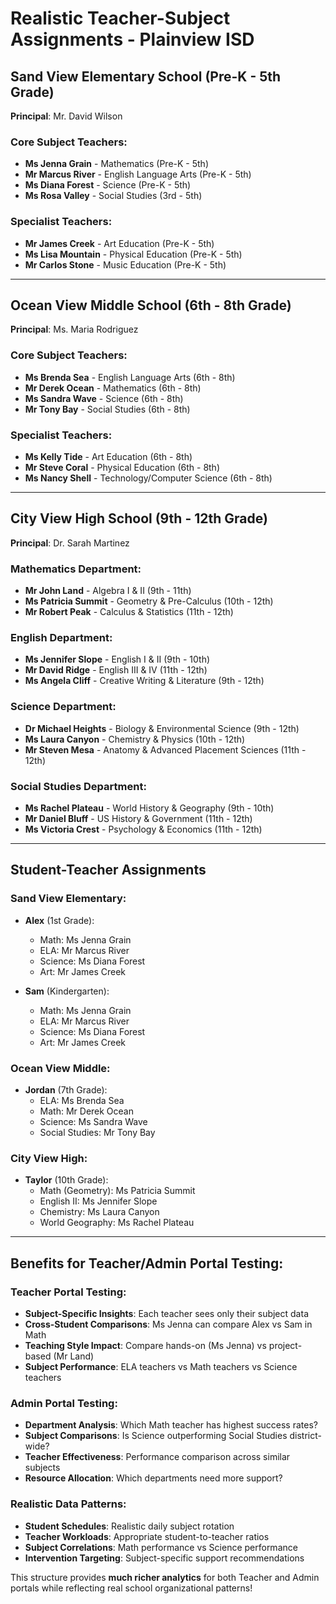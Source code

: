# Realistic Teacher-Subject Assignments - Plainview ISD

## Sand View Elementary School (Pre-K - 5th Grade)
**Principal**: Mr. David Wilson

### Core Subject Teachers:
- **Ms Jenna Grain** - Mathematics (Pre-K - 5th)
- **Mr Marcus River** - English Language Arts (Pre-K - 5th) 
- **Ms Diana Forest** - Science (Pre-K - 5th)
- **Ms Rosa Valley** - Social Studies (3rd - 5th)

### Specialist Teachers:
- **Mr James Creek** - Art Education (Pre-K - 5th)
- **Ms Lisa Mountain** - Physical Education (Pre-K - 5th)
- **Mr Carlos Stone** - Music Education (Pre-K - 5th)

---

## Ocean View Middle School (6th - 8th Grade)
**Principal**: Ms. Maria Rodriguez

### Core Subject Teachers:
- **Ms Brenda Sea** - English Language Arts (6th - 8th)
- **Mr Derek Ocean** - Mathematics (6th - 8th)
- **Ms Sandra Wave** - Science (6th - 8th) 
- **Mr Tony Bay** - Social Studies (6th - 8th)

### Specialist Teachers:
- **Ms Kelly Tide** - Art Education (6th - 8th)
- **Mr Steve Coral** - Physical Education (6th - 8th)
- **Ms Nancy Shell** - Technology/Computer Science (6th - 8th)

---

## City View High School (9th - 12th Grade)
**Principal**: Dr. Sarah Martinez

### Mathematics Department:
- **Mr John Land** - Algebra I & II (9th - 11th)
- **Ms Patricia Summit** - Geometry & Pre-Calculus (10th - 12th)
- **Mr Robert Peak** - Calculus & Statistics (11th - 12th)

### English Department:
- **Ms Jennifer Slope** - English I & II (9th - 10th)
- **Mr David Ridge** - English III & IV (11th - 12th)
- **Ms Angela Cliff** - Creative Writing & Literature (9th - 12th)

### Science Department:
- **Dr Michael Heights** - Biology & Environmental Science (9th - 12th)
- **Ms Laura Canyon** - Chemistry & Physics (10th - 12th)
- **Mr Steven Mesa** - Anatomy & Advanced Placement Sciences (11th - 12th)

### Social Studies Department:
- **Ms Rachel Plateau** - World History & Geography (9th - 10th)
- **Mr Daniel Bluff** - US History & Government (11th - 12th)
- **Ms Victoria Crest** - Psychology & Economics (11th - 12th)

---

## Student-Teacher Assignments

### Sand View Elementary:
- **Alex** (1st Grade):
  - Math: Ms Jenna Grain
  - ELA: Mr Marcus River
  - Science: Ms Diana Forest
  - Art: Mr James Creek
  
- **Sam** (Kindergarten):
  - Math: Ms Jenna Grain
  - ELA: Mr Marcus River  
  - Science: Ms Diana Forest
  - Art: Mr James Creek

### Ocean View Middle:
- **Jordan** (7th Grade):
  - ELA: Ms Brenda Sea
  - Math: Mr Derek Ocean
  - Science: Ms Sandra Wave
  - Social Studies: Mr Tony Bay

### City View High:
- **Taylor** (10th Grade):
  - Math (Geometry): Ms Patricia Summit
  - English II: Ms Jennifer Slope
  - Chemistry: Ms Laura Canyon
  - World Geography: Ms Rachel Plateau

---

## Benefits for Teacher/Admin Portal Testing:

### Teacher Portal Testing:
- **Subject-Specific Insights**: Each teacher sees only their subject data
- **Cross-Student Comparisons**: Ms Jenna can compare Alex vs Sam in Math
- **Teaching Style Impact**: Compare hands-on (Ms Jenna) vs project-based (Mr Land)
- **Subject Performance**: ELA teachers vs Math teachers vs Science teachers

### Admin Portal Testing:
- **Department Analysis**: Which Math teacher has highest success rates?
- **Subject Comparisons**: Is Science outperforming Social Studies district-wide?
- **Teacher Effectiveness**: Performance comparison across similar subjects
- **Resource Allocation**: Which departments need more support?

### Realistic Data Patterns:
- **Student Schedules**: Realistic daily subject rotation
- **Teacher Workloads**: Appropriate student-to-teacher ratios
- **Subject Correlations**: Math performance vs Science performance
- **Intervention Targeting**: Subject-specific support recommendations

This structure provides **much richer analytics** for both Teacher and Admin portals while reflecting real school organizational patterns!